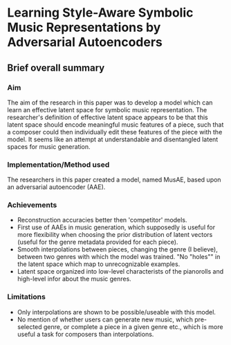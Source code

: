 # Learning Style-Aware Symbolic Music Representations by Adversarial Autoencoders

## Brief overall summary
### Aim
The aim of the research in this paper was to develop a model which can learn an effective latent space for symbolic music representation. The researcher's definition of effective latent space appears to be that this latent space should encode meaningful music features of a piece, such that a composer could then individually edit these features of the piece with the model. It seems like an attempt at understandable and disentangled latent spaces for music generation.

### Implementation/Method used
The researchers in this paper created a model, named MusAE, based upon an adversarial autoencoder (AAE).

### Achievements
- Reconstruction accuracies better then 'competitor' models.
- First use of AAEs in music generation, which supposedly is useful for more flexibility when choosing the prior distribution of latent vectors (useful for the genre metadata provided for each piece).
- Smooth interpolations between pieces, changing the genre (I believe), between two genres with which the model was trained. "No "holes"" in the latent space which map to unrecognizable examples.
- Latent space organized into low-level characterists of the pianorolls and high-level infor about the music genres.

### Limitations
- Only interpolations are shown to be possible/useable with this model.
- No mention of whether users can generate new music, which pre-selected genre, or complete a piece in a given genre etc., which is more useful a task for composers than interpolations.